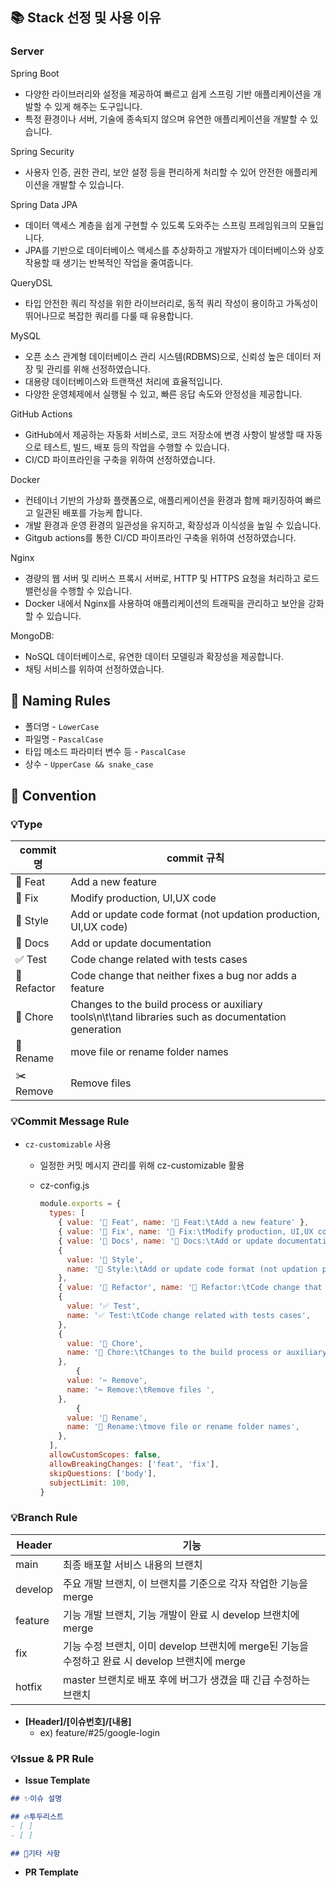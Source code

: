 ## 📚 Stack 선정 및 사용 이유

### Server

Spring Boot
- 다양한 라이브러리와 설정을 제공하여 빠르고 쉽게 스프링 기반 애플리케이션을 개발할 수 있게 해주는 도구입니다.
- 특정 환경이나 서버, 기술에 종속되지 않으며 유연한 애플리케이션을 개발할 수 있습니다.
  
Spring Security 
- 사용자 인증, 권한 관리, 보안 설정 등을 편리하게 처리할 수 있어 안전한 애플리케이션을 개발할 수 있습니다.
  
Spring Data JPA
- 데이터 액세스 계층을 쉽게 구현할 수 있도록 도와주는 스프링 프레임워크의 모듈입니다.
- JPA를 기반으로 데이터베이스 액세스를 추상화하고 개발자가 데이터베이스와 상호작용할 때 생기는 반복적인 작업을 줄여줍니다.
  
QueryDSL
- 타입 안전한 쿼리 작성을 위한 라이브러리로, 동적 쿼리 작성이 용이하고 가독성이 뛰어나므로 복잡한 쿼리를 다룰 때 유용합니다.
  
MySQL
- 오픈 소스 관계형 데이터베이스 관리 시스템(RDBMS)으로, 신뢰성 높은 데이터 저장 및 관리를 위해 선정하였습니다.
- 대용량 데이터베이스와 트랜잭션 처리에 효율적입니다.
- 다양한 운영체제에서 실행될 수 있고, 빠른 응답 속도와 안정성을 제공합니다.

GitHub Actions
- GitHub에서 제공하는 자동화 서비스로, 코드 저장소에 변경 사항이 발생할 때 자동으로 테스트, 빌드, 배포 등의 작업을 수행할 수 있습니다.
- CI/CD 파이프라인을 구축을 위하여 선정하였습니다.
  
Docker
- 컨테이너 기반의 가상화 플랫폼으로, 애플리케이션을 환경과 함께 패키징하여 빠르고 일관된 배포를 가능케 합니다.
- 개발 환경과 운영 환경의 일관성을 유지하고, 확장성과 이식성을 높일 수 있습니다.
- Gitgub actions를 통한 CI/CD 파이프라인 구축을 위하여 선정하였습니다.
  
Nginx
- 경량의 웹 서버 및 리버스 프록시 서버로, HTTP 및 HTTPS 요청을 처리하고 로드 밸런싱을 수행할 수 있습니다.
- Docker 내에서 Nginx를 사용하여 애플리케이션의 트래픽을 관리하고 보안을 강화할 수 있습니다.
  
MongoDB:
- NoSQL 데이터베이스로, 유연한 데이터 모델링과 확장성을 제공합니다. 
- 채팅 서비스를 위하여 선정하였습니다.

## 📝 Naming Rules

- 폴더명 - `LowerCase`
- 파일명 - `PascalCase`
- 타입 메소드 파라미터 변수 등 - `PascalCase`
- 상수 - `UpperCase && snake_case`

## 🔨 Convention

### 💡Type

| commit명 | commit 규칙 |
| --- | --- |
| 📍 Feat | Add a new feature |
| 🔨 Fix | Modify production, UI,UX code |
| 🎨 Style | Add or update code format (not updation production, UI,UX code) |
| 📝 Docs | Add or update documentation |
| ✅ Test | Code change related with tests cases |
| 🤖 Refactor | Code change that neither fixes a bug nor adds a feature |
| 🚚 Chore | Changes to the build process or auxiliary tools\n\t\tand libraries such as documentation generation |
| 🔧 Rename | move file or rename folder names |
| ✂️ Remove | Remove files |

### 💡Commit Message Rule

- `cz-customizable` 사용
    - 일정한 커밋 메시지 관리를 위해 cz-customizable 활용
    - cz-config.js
        
        ```jsx
        module.exports = {
          types: [
            { value: '📍 Feat', name: '📍 Feat:\tAdd a new feature' },
            { value: '🔨 Fix', name: '🔨 Fix:\tModify production, UI,UX code' },
            { value: '📝 Docs', name: '📝 Docs:\tAdd or update documentation' },
            {
              value: '🎨 Style',
              name: '🎨 Style:\tAdd or update code format (not updation production, UI,UX code)',
            },
            { value: '🤖 Refactor', name: '🤖 Refactor:\tCode change that neither fixes a bug nor adds a feature' },
            {
              value: '✅ Test',
              name: '✅ Test:\tCode change related with tests cases',
            },
            {
              value: '🚚 Chore',
              name: '🚚 Chore:\tChanges to the build process or auxiliary tools\n\t\tand libraries such as documentation generation',
            },
        		{
              value: '✂️ Remove',
              name: '✂️ Remove:\tRemove files ',
            },
        		{
              value: '🔧 Rename',
              name: '🔧 Rename:\tmove file or rename folder names',
            },
          ],
          allowCustomScopes: false,
          allowBreakingChanges: ['feat', 'fix'],
          skipQuestions: ['body'],
          subjectLimit: 100,
        }
        ```
        

### 💡Branch Rule

| Header | 기능 |
| --- | --- |
| main | 최종 배포할 서비스 내용의 브랜치 |
| develop | 주요 개발 브랜치, 이 브랜치를 기준으로 각자 작업한 기능을 merge |
| feature | 기능 개발 브랜치, 기능 개발이 완료 시 develop 브랜치에 merge |
| fix | 기능 수정 브랜치, 이미 develop 브랜치에 merge된 기능을 수정하고 완료 시 develop 브랜치에 merge |
| hotfix | master 브랜치로 배포 후에 버그가 생겼을 때 긴급 수정하는 브랜치 |
- **[Header]/[이슈번호]/[내용]**
    - ex) feature/#25/google-login

### 💡Issue & PR Rule

- **Issue Template**

```markdown
## ✨이슈 설명

## 🔥투두리스트
- [ ]
- [ ]

## 🔖기타 사항

```

- **PR Template**
